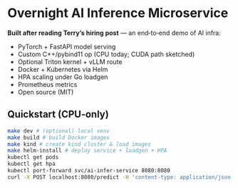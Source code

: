 # Overnight AI Inference Microservice

**Built after reading Terry’s hiring post** — an end‑to‑end demo of AI infra:
- PyTorch + FastAPI model serving
- Custom C++/pybind11 op (CPU today; CUDA path sketched)
- Optional Triton kernel + vLLM route
- Docker + Kubernetes via Helm
- HPA scaling under Go loadgen
- Prometheus metrics
- Open source (MIT)

## Quickstart (CPU‑only)
```bash
make dev # (optional) local venv
make build # build Docker images
make kind # create kind cluster & load images
make helm-install # deploy service + loadgen + HPA
kubectl get pods
kubectl get hpa
kubectl port-forward svc/ai-infer-service 8080:8080
curl -X POST localhost:8080/predict -H 'content-type: application/json' -d '{"x":[0,1,2,3,4,5,6,7,8,9,10,11,12,13,14,15]}'